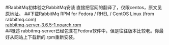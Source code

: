 #RabbitMq初体验之RabbitMq安装
直接把官网的翻译了，仅限centos，原文见[原地址](http://www.rabbitmq.com/install-rpm.html)。
##下载RabbitMq
RPM for Fedora / RHEL / CentOS Linux (from rabbitmq.com)  
[rabbitmq-server-3.6.5-1.noarch.rpm](http://www.rabbitmq.com/releases/rabbitmq-server/v3.6.5/rabbitmq-server-3.6.5-1.noarch.rpm)  
##概述
rabbitmq-server已经包含在Fedora软件中，但是往往版本比较老。你最好从网站上下载新的.rpm重新安装。